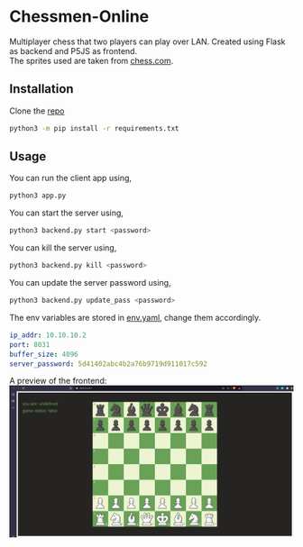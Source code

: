 # Chessmen-Online

Multiplayer chess that two players can play over LAN. Created using Flask as backend and P5JS as frontend.  
The sprites used are taken from [chess.com](https://www.chess.com/).  

## Installation
Clone the [repo](https://github.com/saiakarsh193/Chess-Board-Online)
```bash
python3 -m pip install -r requirements.txt
```

## Usage
You can run the client app using,
```bash
python3 app.py
```

You can start the server using,
```bash
python3 backend.py start <password>
```

You can kill the server using,
```bash
python3 backend.py kill <password>
```

You can update the server password using,
```bash
python3 backend.py update_pass <password>
```

The env variables are stored in [env.yaml](env.yaml), change them accordingly.
```yaml
ip_addr: 10.10.10.2
port: 8031
buffer_size: 4096
server_password: 5d41402abc4b2a76b9719d911017c592
```

A preview of the frontend:  
<img src="assets/Screenshot from 2023-10-21 14-50-41.png" alt="screenshot1" width="650"/>
